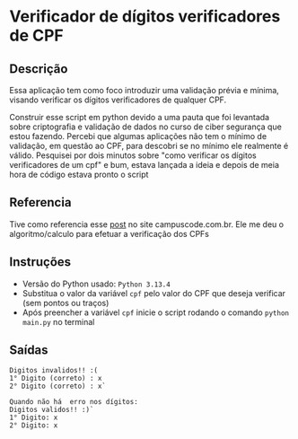 # Verificador de dígitos verificadores de CPF

## Descrição
Essa aplicação tem como foco introduzir uma validação prévia e mínima, visando  verificar os dígitos verificadores de qualquer CPF.

Construir esse script em python devido a uma pauta que foi levantada sobre criptografia e validação de dados no curso de ciber segurança que estou fazendo. Percebi que algumas aplicações não tem o mínimo de validação, em questão ao CPF, para descobri se no mínimo ele realmente é válido. Pesquisei por dois minutos sobre "como verificar os dígitos verificadores de um cpf" e bum, estava lançada a ideia e depois de meia hora de código estava pronto o script
## Referencia
Tive como referencia esse [post]([https://www.campuscode.com.br/conteudos/o-calculo-do-digito-verificador-do-cpf-e-do-cnpj](https://www.campuscode.com.br/conteudos/o-calculo-do-digito-verificador-do-cpf-e-do-cnpj)) no site campuscode.com.br. Ele me deu o algoritmo/calculo para efetuar a verificação dos CPFs
## Instruções 
- Versão do Python usado: `Python 3.13.4`
- Substitua o valor da variável `cpf`  pelo valor do CPF que deseja verificar (sem pontos ou traços)
- Após preencher a variável `cpf` inicie o script rodando o comando `python main.py` no terminal
## Saídas
```
Digitos invalidos!! :(
1° Digito (correto) : x
2° Digito (correto) : x`

Quando não há  erro nos dígitos:
Digitos validos!! :)`
1° Digito: x
2° Digito: x


